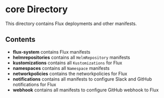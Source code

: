 # core Directory

This directory contains Flux deployments and other manifests.

## Contents

- **flux-system** contains Flux manifests
- **helmrepositories** contains all `HelmRepository` manifests
- **kustomizations** contains all `Kustomizations` for Flux
- **namespaces** contains all `Namespace` manifests
- **networkpolicies** contains the networkpolicies for Flux
- **notifications** contains all manifests to configure Slack and GitHub notifications for Flux
- **webhook** contains all manifests to configure GitHub webhook to Flux
